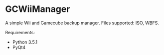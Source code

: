 # GCWiiManager

A simple Wii and Gamecube backup manager.
Files supported: ISO, WBFS.

Requirements:

* Python 3.5.1
* PyQt4



